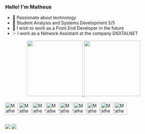 ###  Hello! I'm Matheus


- 🔭 Passionate about technology
- 🌱 Student Analysis and Systems Development 5/5
- 🔭 I wish to work as a Front End Developer in the future
- ✨ I work as a Network Assistant at the company DIGITALNET

<div align="center">
  <a href="https://github.com/MatheusNxt25">
  <img height="180em" src="https://github-readme-stats.vercel.app/api?username=MatheusNxt25&show_icons=true&theme=cobalt&include_all_commits=true&count_private=true"/>
  <img height="180em" src="https://github-readme-stats.vercel.app/api/top-langs/?username=MatheusNxt25&layout=compact&langs_count=7&theme=cobalt"/>
</div>
 
<div style="display: inline_block"><br>
  <img align="center" alt="Matheus-Js" height="40" width="40" src="https://cdn.jsdelivr.net/gh/devicons/devicon/icons/javascript/javascript-original.svg" >
  <img align="center" alt="Matheus-React" height="40" width="40" src="https://cdn.jsdelivr.net/gh/devicons/devicon/icons/react/react-original.svg" >
  <img align="center" alt="Matheus-HTML" height="40" width="40" src="https://cdn.jsdelivr.net/gh/devicons/devicon/icons/html5/html5-original.svg" >
  <img align="center" alt="Matheus-CSS" height="40" width="40" src="https://cdn.jsdelivr.net/gh/devicons/devicon/icons/css3/css3-original.svg" >
  <img align="center" alt="Matheus-figma" height="40" width="40" src="https://cdn.jsdelivr.net/gh/devicons/devicon/icons/figma/figma-original.svg" >
  <img align="center" alt="Matheus-Github" height="40" width="40" src="https://cdn.jsdelivr.net/gh/devicons/devicon/icons/github/github-original-wordmark.svg" >
  <img align="center" alt="Matheus-Vscode" height="40" width="40" src="https://cdn.jsdelivr.net/gh/devicons/devicon/icons/vscode/vscode-original-wordmark.svg" >
  <img align="center" alt="Matheus-Java" height="40" width="40" src="https://cdn.jsdelivr.net/gh/devicons/devicon/icons/java/java-original.svg" >
  <img align="center" alt="Matheus-MySQL" height="40" width="40" src="https://cdn.jsdelivr.net/gh/devicons/devicon/icons/mysql/mysql-original.svg"/>
</div>
  
##

<div>
    <a href="https://instagram.com/matheusnxt" target="_blank"><img src="https://img.shields.io/badge/-Instagram-%23E4405F?style=for-the- badge&logo=instagram&logoColor=white" target="_blank"></a>
     <a href="https://www.linkedin.com/in/matheus-oliveira-251a06154/" target="_blank"><img src="https://img.shields.io/badge/-LinkedIn-%230077B5?style =for-the-badge&logo=linkedin&logoColor=white" target="_blank"></a>
</div>


